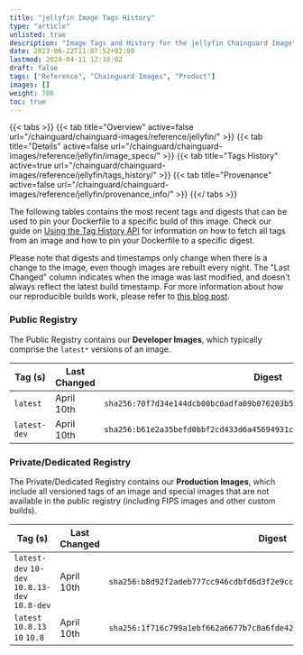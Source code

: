 ```yaml
---
title: "jellyfin Image Tags History"
type: "article"
unlisted: true
description: "Image Tags and History for the jellyfin Chainguard Image"
date: 2023-06-22T11:07:52+02:00
lastmod: 2024-04-11 12:38:02
draft: false
tags: ["Reference", "Chainguard Images", "Product"]
images: []
weight: 700
toc: true
---
```


{{< tabs >}}
{{< tab title="Overview" active=false url="/chainguard/chainguard-images/reference/jellyfin/" >}}
{{< tab title="Details" active=false url="/chainguard/chainguard-images/reference/jellyfin/image_specs/" >}}
{{< tab title="Tags History" active=true url="/chainguard/chainguard-images/reference/jellyfin/tags_history/" >}}
{{< tab title="Provenance" active=false url="/chainguard/chainguard-images/reference/jellyfin/provenance_info/" >}}
{{</ tabs >}}

The following tables contains the most recent tags and digests that can be used to pin your Dockerfile to a specific build of this image. Check our guide on [Using the Tag History API](/chainguard/chainguard-images/using-the-tag-history-api/) for information on how to fetch all tags from an image and how to pin your Dockerfile to a specific digest.

Please note that digests and timestamps only change when there is a change to the image, even though images are rebuilt every night. The "Last Changed" column indicates when the image was last modified, and doesn't always reflect the latest build timestamp. For more information about how our reproducible builds work, please refer to [this blog post](https://www.chainguard.dev/unchained/reproducing-chainguards-reproducible-image-builds).

### Public Registry
The Public Registry contains our **Developer Images**, which typically comprise the `latest*` versions of an image.

| Tag (s)       | Last Changed | Digest                                                                    |
|---------------|--------------|---------------------------------------------------------------------------|
|  `latest`     | April 10th   | `sha256:70f7d34e144dcb00bc0adfa09b076203b5ff7e6aa9b6a2888d87f54c6160e467` |
|  `latest-dev` | April 10th   | `sha256:b61e2a35befd0bbf2cd433d6a45694931c8b30d55ab0e9401798620e9bf0dc56` |


### Private/Dedicated Registry
The Private/Dedicated Registry contains our **Production Images**, which include all versioned tags of an image and special images that are not available in the public registry (including FIPS images and other custom builds).

| Tag (s)                                         | Last Changed | Digest                                                                    |
|-------------------------------------------------|--------------|---------------------------------------------------------------------------|
|  `latest-dev` `10-dev` `10.8.13-dev` `10.8-dev` | April 10th   | `sha256:b8d92f2adeb777cc946cdbfd6d3f2e9ccea76e808f959858001f34f467ffeb29` |
|  `latest` `10.8.13` `10` `10.8`                 | April 10th   | `sha256:1f716c799a1ebf662a6677b7c8a6fde42513ae2076bc8b4a7ca3dde09bdfff13` |

